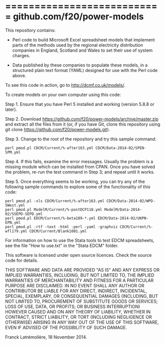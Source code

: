 ===========================
github.com/f20/power-models
===========================

This repository contains:

* Perl code to build Microsoft Excel spreadsheet models that implement parts of the methods used
by the regional electricity distribution companies in England, Scotland and Wales to set their
use of system charges.

* Data published by these companies to populate these models, in a structured plain text format
(YAML) designed for use with the Perl code above.

To see this code in action, go to http://dcmf.co.uk/models/.

To create models on your own computer using this code:

Step 1. Ensure that you have Perl 5 installed and working (version 5.8.8 or later).

Step 2. Download https://github.com/f20/power-models/archive/master.zip and extract all the files from it
(or, if you have Git, clone this repository using git clone https://github.com/f20/power-models.git).

Step 3. Change to the root of the repository and try this sample command:

    perl pmod.pl CDCM/Current/%-after163.yml CDCM/Data-2014-02/SPEN-SPM.yml

Step 4. If this fails, examine the error messages.  Usually the problem is a missing module
which can be installed from CPAN.  Once you have solved the problem, re-run the test command in
Step 3; and repeat until it works.

Step 5. Once everything seems to be working, you can try any of the following sample commands to
explore some of the functionality of this code:

    perl pmod.pl -xls CDCM/Current/%-after163.yml CDCM/Data-2014-02/WPD-SWest.yml
    perl pmod.pl ModelM/Current/%-postDCP118.yml ModelM/Data-2014-02/SSEPD-SEPD.yml
    perl pmod.pl EDCM/Current/%-beta189-*.yml EDCM/Data-2014-02/UKPN-EPN.yml
    perl pmod.pl -rtf -text -html -perl -yaml -graphviz CDCM/Current/%-wfl179.yml CDCM/Current/Blank1001.yml

For information on how to use the Stata tools to test EDCM spreadsheets, see the file
"How to use.txt" in the "Stata EDCM" folder.

This software is licensed under open source licences. Check the source code for details.

THIS SOFTWARE AND DATA ARE PROVIDED "AS IS" AND ANY EXPRESS OR IMPLIED WARRANTIES, INCLUDING,
BUT NOT LIMITED TO, THE IMPLIED WARRANTIES OF MERCHANTABILITY AND FITNESS FOR A PARTICULAR
PURPOSE ARE DISCLAIMED. IN NO EVENT SHALL ANY AUTHOR OR CONTRIBUTOR BE LIABLE FOR ANY DIRECT,
INDIRECT, INCIDENTAL, SPECIAL, EXEMPLARY, OR CONSEQUENTIAL DAMAGES (INCLUDING, BUT NOT LIMITED
TO, PROCUREMENT OF SUBSTITUTE GOODS OR SERVICES; LOSS OF USE, DATA, OR PROFITS; OR BUSINESS
INTERRUPTION) HOWEVER CAUSED AND ON ANY THEORY OF LIABILITY, WHETHER IN CONTRACT, STRICT
LIABILITY, OR TORT (INCLUDING NEGLIGENCE OR OTHERWISE) ARISING IN ANY WAY OUT OF THE USE OF THIS
SOFTWARE, EVEN IF ADVISED OF THE POSSIBILITY OF SUCH DAMAGE.

Franck Latrémolière, 18 November 2014.

